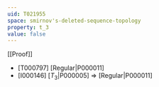 ```yaml
---
uid: T021955
space: smirnov's-deleted-sequence-topology
property: t_3
value: false
---
```

[[Proof]]

* [T000797] [Regular|P000011]
* [I000146] [$T_3$|P000005] => [Regular|P000011]

